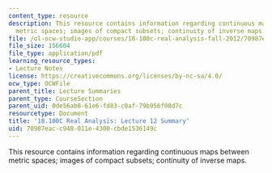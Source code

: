 ```yaml
---
content_type: resource
description: This resource contains information regarding continuous maps between
  metric spaces; images of compact subsets; continuity of inverse maps.
file: /ol-ocw-studio-app/courses/18-100c-real-analysis-fall-2012/70987eacc948011e4300cbde1536149c_MIT18_100CF12_l12sum.pdf
file_size: 156604
file_type: application/pdf
learning_resource_types:
- Lecture Notes
license: https://creativecommons.org/licenses/by-nc-sa/4.0/
ocw_type: OCWFile
parent_title: Lecture Summaries
parent_type: CourseSection
parent_uid: 0de56ab8-61e6-fd83-c0af-79b956f08d7c
resourcetype: Document
title: '18.100C Real Analysis: Lecture 12 Summary'
uid: 70987eac-c948-011e-4300-cbde1536149c
---
```

This resource contains information regarding continuous maps between metric spaces; images of compact subsets; continuity of inverse maps.